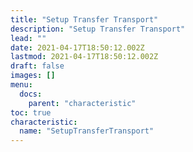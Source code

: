 ```yaml
---
title: "Setup Transfer Transport"
description: "Setup Transfer Transport"
lead: ""
date: 2021-04-17T18:50:12.002Z
lastmod: 2021-04-17T18:50:12.002Z
draft: false
images: []
menu:
  docs:
    parent: "characteristic"
toc: true
characteristic:
  name: "SetupTransferTransport"
---
```

